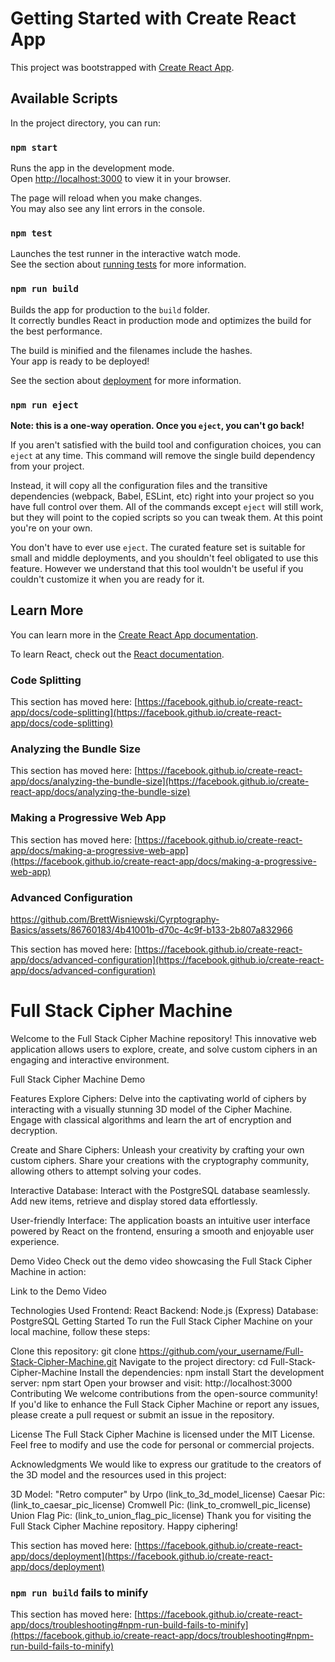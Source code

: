 # Getting Started with Create React App

This project was bootstrapped with [Create React App](https://github.com/facebook/create-react-app).

## Available Scripts

In the project directory, you can run:

### `npm start`

Runs the app in the development mode.\
Open [http://localhost:3000](http://localhost:3000) to view it in your browser.

The page will reload when you make changes.\
You may also see any lint errors in the console.

### `npm test`

Launches the test runner in the interactive watch mode.\
See the section about [running tests](https://facebook.github.io/create-react-app/docs/running-tests) for more information.

### `npm run build`

Builds the app for production to the `build` folder.\
It correctly bundles React in production mode and optimizes the build for the best performance.

The build is minified and the filenames include the hashes.\
Your app is ready to be deployed!

See the section about [deployment](https://facebook.github.io/create-react-app/docs/deployment) for more information.

### `npm run eject`

**Note: this is a one-way operation. Once you `eject`, you can't go back!**

If you aren't satisfied with the build tool and configuration choices, you can `eject` at any time. This command will remove the single build dependency from your project.

Instead, it will copy all the configuration files and the transitive dependencies (webpack, Babel, ESLint, etc) right into your project so you have full control over them. All of the commands except `eject` will still work, but they will point to the copied scripts so you can tweak them. At this point you're on your own.

You don't have to ever use `eject`. The curated feature set is suitable for small and middle deployments, and you shouldn't feel obligated to use this feature. However we understand that this tool wouldn't be useful if you couldn't customize it when you are ready for it.

## Learn More

You can learn more in the [Create React App documentation](https://facebook.github.io/create-react-app/docs/getting-started).

To learn React, check out the [React documentation](https://reactjs.org/).

### Code Splitting

This section has moved here: [https://facebook.github.io/create-react-app/docs/code-splitting](https://facebook.github.io/create-react-app/docs/code-splitting)

### Analyzing the Bundle Size

This section has moved here: [https://facebook.github.io/create-react-app/docs/analyzing-the-bundle-size](https://facebook.github.io/create-react-app/docs/analyzing-the-bundle-size)

### Making a Progressive Web App

This section has moved here: [https://facebook.github.io/create-react-app/docs/making-a-progressive-web-app](https://facebook.github.io/create-react-app/docs/making-a-progressive-web-app)

### Advanced Configuration


https://github.com/BrettWisniewski/Cyrptography-Basics/assets/86760183/4b41001b-d70c-4c9f-b133-2b807a832966


This section has moved here: [https://facebook.github.io/create-react-app/docs/advanced-configuration](https://facebook.github.io/create-react-app/docs/advanced-configuration)

# Full Stack Cipher Machine

Welcome to the Full Stack Cipher Machine repository! This innovative web application allows users to explore, create, and solve custom ciphers in an engaging and interactive environment.

Full Stack Cipher Machine Demo

Features
Explore Ciphers: Delve into the captivating world of ciphers by interacting with a visually stunning 3D model of the Cipher Machine. Engage with classical algorithms and learn the art of encryption and decryption.

Create and Share Ciphers: Unleash your creativity by crafting your own custom ciphers. Share your creations with the cryptography community, allowing others to attempt solving your codes.

Interactive Database: Interact with the PostgreSQL database seamlessly. Add new items, retrieve and display stored data effortlessly.

User-friendly Interface: The application boasts an intuitive user interface powered by React on the frontend, ensuring a smooth and enjoyable user experience.

Demo Video
Check out the demo video showcasing the Full Stack Cipher Machine in action:

Link to the Demo Video

Technologies Used
Frontend: React
Backend: Node.js (Express)
Database: PostgreSQL
Getting Started
To run the Full Stack Cipher Machine on your local machine, follow these steps:

Clone this repository: git clone https://github.com/your_username/Full-Stack-Cipher-Machine.git
Navigate to the project directory: cd Full-Stack-Cipher-Machine
Install the dependencies: npm install
Start the development server: npm start
Open your browser and visit: http://localhost:3000
Contributing
We welcome contributions from the open-source community! If you'd like to enhance the Full Stack Cipher Machine or report any issues, please create a pull request or submit an issue in the repository.

License
The Full Stack Cipher Machine is licensed under the MIT License. Feel free to modify and use the code for personal or commercial projects.

Acknowledgments
We would like to express our gratitude to the creators of the 3D model and the resources used in this project:

3D Model: "Retro computer" by Urpo (link_to_3d_model_license)
Caesar Pic: (link_to_caesar_pic_license)
Cromwell Pic: (link_to_cromwell_pic_license)
Union Flag Pic: (link_to_union_flag_pic_license)
Thank you for visiting the Full Stack Cipher Machine repository. Happy ciphering!


This section has moved here: [https://facebook.github.io/create-react-app/docs/deployment](https://facebook.github.io/create-react-app/docs/deployment)

### `npm run build` fails to minify

This section has moved here: [https://facebook.github.io/create-react-app/docs/troubleshooting#npm-run-build-fails-to-minify](https://facebook.github.io/create-react-app/docs/troubleshooting#npm-run-build-fails-to-minify)
